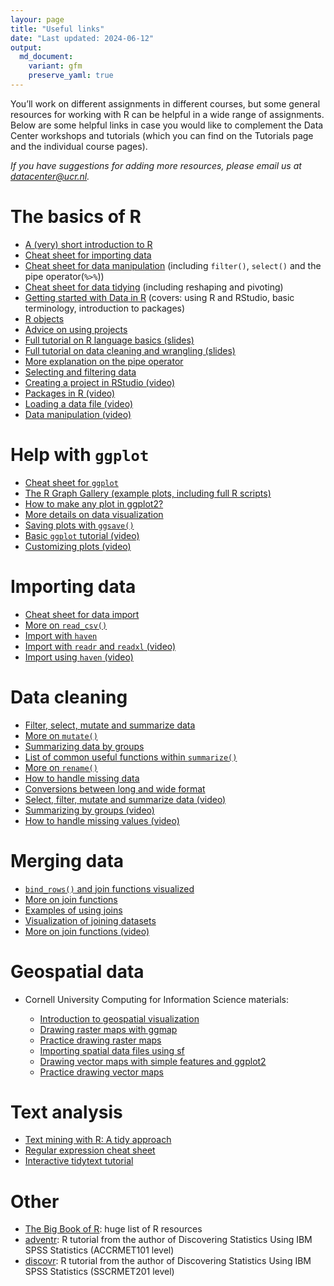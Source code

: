```yaml
---
layour: page
title: "Useful links"
date: "Last updated: 2024-06-12"
output:
  md_document:
    variant: gfm
    preserve_yaml: true
---
```


You’ll work on different assignments in different courses, but some
general resources for working with R can be helpful in a wide range of
assignments. Below are some helpful links in case you would like to
complement the Data Center workshops and tutorials (which you can find
on the Tutorials page and the individual course pages).

*If you have suggestions for adding more resources, please email us at
<datacenter@ucr.nl>.*

# The basics of R

-  [A (very) short introduction to R](https://github.com/ClaudiaBrauer/A-very-short-introduction-to-R/blob/master/documents/A%20(very)%20short%20introduction%20to%20R.pdf)
- [Cheat sheet for importing
  data](https://github.com/rstudio/cheatsheets/blob/main/data-import.pdf)
- [Cheat sheet for data
  manipulation](https://github.com/rstudio/cheatsheets/blob/main/data-transformation.pdf)
  (including `filter()`, `select()` and the pipe operator(`%>%`))
- [Cheat sheet for data
  tidying](https://github.com/rstudio/cheatsheets/blob/main/tidyr.pdf)
  (including reshaping and pivoting)
- [Getting started with Data in
  R](https://moderndive.netlify.app/1-getting-started.html#getting-started)
  (covers: using R and RStudio, basic terminology, introduction to
  packages)
- [R objects](https://rstudio-education.github.io/hopr/r-objects.html)
- [Advice on using
  projects](https://r4ds.had.co.nz/workflow-projects.html)
- [Full tutorial on R language basics
  (slides)](https://raw.githack.com/uo-ec607/lectures/master/04-rlang/04-rlang.html#1)
- [Full tutorial on data cleaning and wrangling
  (slides)](https://raw.githack.com/uo-ec607/lectures/master/05-tidyverse/05-tidyverse.html#1)
- [More explanation on the pipe
  operator](https://r4ds.had.co.nz/pipes.html)
- [Selecting and filtering
  data](https://mdsr-book.github.io/mdsr2e/ch-dataI.html#sec:pipe)
- [Creating a project in RStudio
  (video)](https://www.youtube.com/watch?v=WyrJmJWgPiU)
- [Packages in R
  (video)](https://www.youtube.com/watch?v=v6VygIgvoZU&t=1s)
- [Loading a data file
  (video)](https://www.youtube.com/watch?v=2MVolYETR5Q)
- [Data manipulation
  (video)](https://www.youtube.com/watch?v=Zc_ufg4uW4U)

# Help with `ggplot`

- [Cheat sheet for
  `ggplot`](https://github.com/rstudio/cheatsheets/blob/main/data-visualization-2.1.pdf)
- [The R Graph Gallery (example plots, including full R
  scripts)](https://www.r-graph-gallery.com/)
- [How to make any plot in ggplot2?](http://r-statistics.co/ggplot2-Tutorial-With-R.html#6.1\%20Make\%20a\%20time\%20series\%20plot\%20(using\%20ggfortify))
- [More details on data
  visualization](https://mdsr-book.github.io/mdsr2e/ch-vizII.html#a-grammar-for-data-graphics)
- [Saving plots with
  `ggsave()`](https://www.tutorialgateway.org/save-r-ggplot-using-ggsave/)
- [Basic `ggplot` tutorial
  (video)](https://www.youtube.com/watch?v=hr2X7rmkprM)
- [Customizing plots
  (video)](https://www.youtube.com/watch?v=1GmQ5BdAhG4)

# Importing data

- [Cheat sheet for data
  import](https://github.com/rstudio/cheatsheets/blob/main/data-import.pdf)
- [More on
  `read_csv()`](https://uomresearchit.github.io/r-tidyverse-intro/03-loading-data-into-R/)
- [Import with
  `haven`](https://tutorials.methodsconsultants.com/posts/reading-sas-spss-or-stata-files-into-r-using-haven/)
- [Import with `readr` and `readxl`
  (video)](https://www.youtube.com/watch?v=366N1K1ja8g)
- [Import using `haven`
  (video)](https://www.youtube.com/watch?v=egFoDj6H9Ts)

# Data cleaning

- [Filter, select, mutate and summarize
  data](https://rpubs.com/AnalystNyamu/507453)
- [More on `mutate()`](https://www.sharpsightlabs.com/blog/mutate-in-r/)
- [Summarizing data by
  groups](https://r-graphics.org/recipe-dataprep-summarize)
- [List of common useful functions within
  `summarize()`](https://www.r-bloggers.com/2021/06/summarize-in-r-data-summarization-in-r/)
- [More on
  `rename()`](https://www.datasciencemadesimple.com/rename-the-column-name-in-r-using-dplyr/)
- [How to handle missing
  data](https://universeofdatascience.com/how-to-handle-missing-values-in-r/)
- [Conversions between long and wide
  format](https://mdsr-book.github.io/mdsr2e/ch-dataII.html#data-verbs-for-converting-wide-to-narrow-and-vice-versa)
- [Select, filter, mutate and summarize data
  (video)](https://www.youtube.com/watch?v=nRtp7wSEtJA)
- [Summarizing by groups
  (video)](https://www.youtube.com/watch?v=zAlbrPozMHI)
- [How to handle missing values
  (video)](https://www.youtube.com/watch?v=O_gPPrezk5o)

# Merging data

- [`bind_rows()` and join functions
  visualized](https://www.r4epi.com/working-with-multiple-data-frames.html)
- [More on join
  functions](https://www.datasciencemadesimple.com/join-in-r-merge-in-r/)
- [Examples of using
  joins](https://statisticsglobe.com/r-dplyr-join-inner-left-right-full-semi-anti)
- [Visualization of joining
  datasets](https://www.garrickadenbuie.com/project/tidyexplain/#mutating-joins)
- [More on join functions
  (video)](https://www.youtube.com/watch?v=Yg-pNqzDuN4)

# Geospatial data

- Cornell University Computing for Information Science materials:

  - [Introduction to geospatial
    visualization](https://info5940.infosci.cornell.edu/notes/geoviz/intro-geospatial-viz/)
  - [Drawing raster maps with
    ggmap](https://info5940.infosci.cornell.edu/notes/geoviz/raster-maps-with-ggmap/)
  - [Practice drawing raster
    maps](https://info5940.infosci.cornell.edu/notes/geoviz/raster-maps-practice/)
  - [Importing spatial data files using
    sf](https://info5940.infosci.cornell.edu/notes/geoviz/simple-features/)
  - [Drawing vector maps with simple features and
    ggplot2](https://info5940.infosci.cornell.edu/notes/geoviz/vector-maps/)
  - [Practice drawing vector
    maps](https://info5940.infosci.cornell.edu/notes/geoviz/vector-maps-practice/)

# Text analysis

- [Text mining with R: A tidy approach](https://www.tidytextmining.com/)
- [Regular expression cheat
  sheet](https://evoldyn.gitlab.io/evomics-2018/ref-sheets/R_strings.pdf)
- [Interactive tidytext
  tutorial](https://juliasilge.shinyapps.io/learntidytext/#section-introduction)

# Other

- [The Big Book of R](https://www.bigbookofr.com/): huge list of R
  resources
- [adventr](https://www.statisticsadventure.com/adventr/): R tutorial
  from the author of Discovering Statistics Using IBM SPSS Statistics
  (ACCRMET101 level)
- [discovr](https://www.discovr.rocks/discovr/): R tutorial from the
  author of Discovering Statistics Using IBM SPSS Statistics (SSCRMET201
  level)
